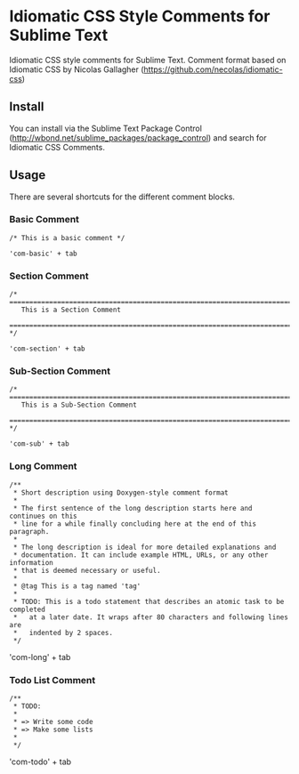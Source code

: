 Idiomatic CSS Style Comments for Sublime Text
=============================================

Idiomatic CSS style comments for Sublime Text.  Comment format based on Idiomatic CSS by Nicolas Gallagher (https://github.com/necolas/idiomatic-css)

## Install

You can install via the Sublime Text Package Control (http://wbond.net/sublime_packages/package_control) and search for Idiomatic CSS Comments.

## Usage

There are several shortcuts for the different comment blocks.

### Basic Comment

	/* This is a basic comment */

	'com-basic' + tab

### Section Comment

	/* ==========================================================================
   	   This is a Section Comment
       ========================================================================== */

	'com-section' + tab

### Sub-Section Comment

	/* ==========================================================================
   	   This is a Sub-Section Comment
       ========================================================================== */

	'com-sub' + tab

### Long Comment

	/**
	 * Short description using Doxygen-style comment format
	 *
	 * The first sentence of the long description starts here and continues on this
	 * line for a while finally concluding here at the end of this paragraph.
	 *
	 * The long description is ideal for more detailed explanations and
	 * documentation. It can include example HTML, URLs, or any other information
	 * that is deemed necessary or useful.
	 *
	 * @tag This is a tag named 'tag'
	 *
	 * TODO: This is a todo statement that describes an atomic task to be completed
	 *   at a later date. It wraps after 80 characters and following lines are
	 *   indented by 2 spaces.
	 */

   'com-long' + tab

### Todo List Comment

	/**
	 * TODO:
	 *
	 * => Write some code
	 * => Make some lists
	 *
	 */

   'com-todo' + tab